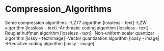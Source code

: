 # Compression_Algorithms
Some compression algorithms.
	-LZ77 algorithm [lossless - text]
	-LZW algorithm [lossless - text]
	-Arithmatic coding algorithm [lossless - text]
	-Reuglar huffman algorithm [lossless - text]
	-Non-uniform scalar quantizar algorithm [lossy - text/image]
	-Vector quantization algorithm [lossy - image]
	-Predictive coding algorithm [lossy - image]